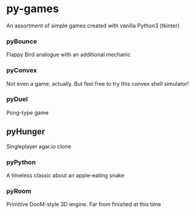 # py-games
An assortment of simple games created with vanilla Python3 (tkinter)

### pyBounce
Flappy Bird analogue with an additional mechanic

### pyConvex
Not even a game, actually. But feel free to try this convex shell simulator!

### pyDuel
Pong-type game

## pyHunger
Singleplayer agar.io clone

### pyPython
A timeless classic about an apple-eating snake

### pyRoom
Primitive DooM-style 3D engine. Far from finished at this time
